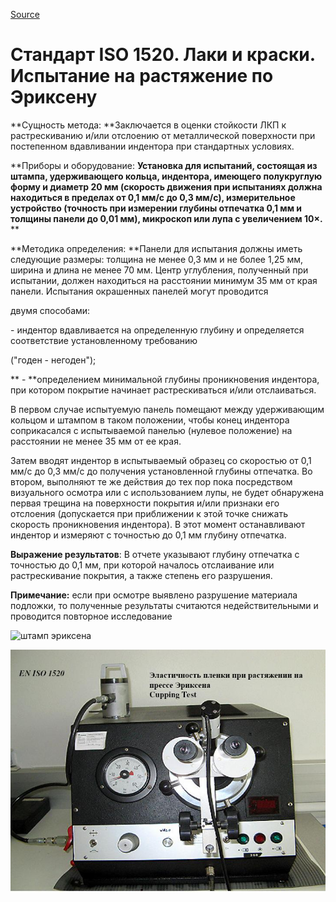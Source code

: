[Source](http://vseokraskah.net/standart-iso-1520 "Permalink to Стандарт ISO 1520. Лаки и краски. Испытание на растяжение по Эриксену")

# Стандарт ISO 1520. Лаки и краски. Испытание на растяжение по Эриксену

**Сущность метода: **Заключается в оценки стойкости ЛКП к растрескиванию и/или отслоению от металлической поверхности при постепенном вдавливании индентора при стандартных условиях.

**Приборы и оборудование: **Установка для испытаний, состоящая из штампа, удерживающего кольца, индентора, имеющего полукруглую форму и диаметр 20 мм (скорость движения при испытаниях должна находиться в пределах от 0,1 мм/с до 0,3 мм/с), измерительное устройство (точность при измерении глубины отпечатка 0,1 мм и толщины панели до 0,01 мм), микроскоп или лупа с увеличением 10×.** **

**Методика определения: **Панели для испытания должны иметь следующие размеры: толщина не менее 0,3 мм и не более 1,25 мм, ширина и длина не менее 70 мм. Центр углубления, полученный при испытании, должен находиться на расстоянии минимум 35 мм от края панели. Испытания окрашенных панелей могут проводится

двумя способами:

\- индентор вдавливается на определенную глубину и определяется соответствие установленному требованию

("годен - негоден");

** \- **определением минимальной глубины проникновения индентора, при котором покрытие начинает растрескиваться и/или отслаиваться.

В первом случае испытуемую панель помещают между  удерживающим кольцом и штампом в таком положении, чтобы конец индентора соприкасался с испытываемой панелью  (нулевое положение) на расстоянии не менее 35 мм от ее края.

Затем вводят индентор в испытываемый образец со скоростью от 0,1 мм/с до 0,3 мм/с до получения установленной глубины отпечатка. Во втором, выполняют те же действия до тех пор пока посредством визуального осмотра или с использованием лупы, не будет обнаружена первая трещина на  поверхности покрытия и/или признаки его отслоения (допускается при приближении к этой точке снижать скорость проникновения индентора). В этот момент останавливают индентор и измеряют с точностью до 0,1 мм глубину отпечатка.

**Выражение результатов**: В отчете указывают глубину отпечатка с точностью до 0,1 мм, при которой началось отслаивание или растрескивание покрытия, а также степень его разрушения.

**Примечание:** если при осмотре выявлено разрушение материала подложки, то полученные                           результаты считаются недействительными и проводится повторное исследование

![][1]

[1]: http://vseokraskah.net/wp-content/uploads/2011/09/штамп-эриксена.jpg "штамп эриксена"

  ![caption](/img/-.jpg)